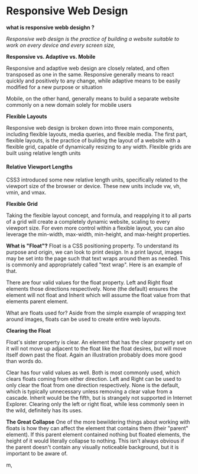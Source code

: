 # Responsive Web Design

**what is responsive webb desighn ?** 

*Responsive web design is the practice of building a website
 suitable to work on every device and every screen size,*

 **Responsive vs. Adaptive vs. Mobile**

 Responsive and adaptive web design are closely related,
  and often transposed as one in the same. 
  Responsive generally means to react quickly and positively to any change, 
  while adaptive means to be easily modified for a new purpose or situation

 Mobile, on the other hand, generally means to build a 
 separate website commonly on a new domain solely for mobile users

 **Flexible Layouts**

 Responsive web design is broken down into three main components,
  including flexible layouts, media queries, and flexible media.
   The first part, flexible layouts, is the practice of building the 
   layout of a website with a flexible grid, capable of dynamically 
   resizing to any width. Flexible grids are built using relative length units


  #### Relative Viewport Lengths
CSS3 introduced some new relative length units, specifically related to
 the viewport size of the browser or device. These new units include vw, vh, vmin, and vmax.


**Flexible Grid**

Taking the flexible layout concept, and formula,
 and reapplying it to all parts of a grid will create a completely dynamic website,
 scaling to every viewport size. 
 For even more control within a flexible layout,
  you can also leverage the min-width, max-width, min-height, and max-height properties.

**What is "Float"?**
Float is a CSS positioning property. 
To understand its purpose and origin, we can look to print design. In a print layout,
 images may be set into the page such that text wraps around them as needed.
  This is commonly and appropriately called "text wrap". Here is an example of that.

There are four valid values for the float property.
 Left and Right float elements those directions respectively. 
 None (the default) ensures the element will not float and Inherit which will assume the float
  value from that elements parent element.


What are floats used for?
Aside from the simple example of wrapping text around images,
 floats can be used to create entire web layouts.

**Clearing the Float**

Float's sister property is clear.
 An element that has the clear property set on it will not move up adjacent
  to the float like the float desires, but will move itself down past the float.
   Again an illustration probably does more good than words do.

Clear has four valid values as well. Both is most commonly used,
 which clears floats coming from either direction. Left and Right can be used to only 
 clear the float from one direction respectively. None is the default,
  which is typically unnecessary unless removing a clear value from a cascade. Inherit
   would be the fifth, but is strangely not supported in Internet Explorer.
    Clearing only the left or right float,
     while less commonly seen in the wild,
      definitely has its uses.

**The Great Collapse**
One of the more bewildering things about working with floats is how they can affect the 
element that contains them (their "parent" element). If this parent element contained
 nothing but floated elements, the height of it would literally
 collapse to nothing. This isn't always obvious if the parent doesn't contain any
  visually noticeable background, but it is important to be aware of.

m,
